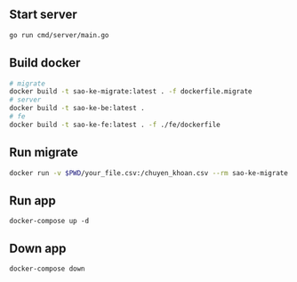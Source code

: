 ## Start server
```bash
go run cmd/server/main.go
```

## Build docker
```bash
# migrate
docker build -t sao-ke-migrate:latest . -f dockerfile.migrate
# server
docker build -t sao-ke-be:latest .
# fe
docker build -t sao-ke-fe:latest . -f ./fe/dockerfile
```

## Run migrate
```bash
docker run -v $PWD/your_file.csv:/chuyen_khoan.csv --rm sao-ke-migrate:latest
```

## Run app
```
docker-compose up -d
```

## Down app
```bash
docker-compose down
```
